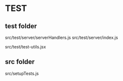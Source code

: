 # TEST

## test folder

src/test/server/serverHandlers.js
src/test/server/index.js

src/test/test-utils.jsx

## src folder

src/setupTests.js
